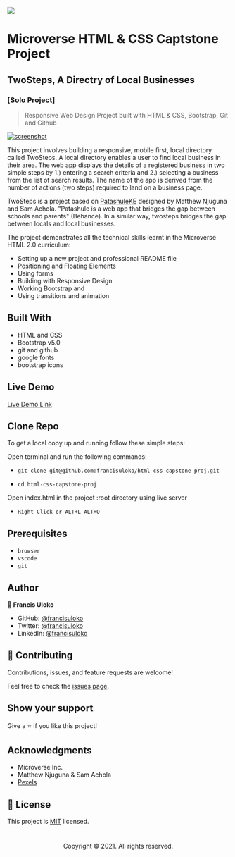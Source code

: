 ![](https://img.shields.io/badge/Microverse-blueviolet)


# Microverse HTML & CSS Captstone Project
## TwoSteps, A Directry of Local Businesses
### [Solo Project]

> Responsive Web Design Project built with HTML & CSS, Bootstrap, Git and Github

[![screenshot](./app_screenshot.png)]()

This project involves building a responsive, mobile first, local directory called TwoSteps. A local directory enables a user to find local business in their area. The web app displays the details of a registered business in two simple steps by 1.) entering a search criteria and 2.) selecting a business from the list of search results. The name of the app is derived from the number of actions (two steps) required to land on a business page.

TwoSteps is a project based on [PatashuleKE](https://www.behance.net/gallery/25563385/PatashuleKE) designed by Matthew Njuguna and Sam Achola. "Patashule is a web app that bridges the gap between schools and parents" (Behance). In a similar way, twosteps bridges the gap between locals and local businesses.

The project demonstrates all the technical skills learnt in the Microverse HTML 2.0 curriculum:

- Setting up a new project and professional README file
- Positioning and Floating Elements
- Using forms
- Building with Responsive Design
- Working Bootstrap and
- Using transitions and animation


## Built With

- HTML and CSS
- Bootstrap v5.0
- git and github
- google fonts
- bootstrap icons


## Live Demo

[Live Demo Link](https://francisuloko.github.io/html-css-capstone-proj/)


## Clone Repo

To get a local copy up and running follow these simple steps:

Open terminal and run the following commands:

   - `git clone git@github.com:francisuloko/html-css-capstone-proj.git`

   - `cd html-css-capstone-proj`

Open index.html in the project :root directory using live server
   
   - `Right Click or ALT+L ALT+O`


## Prerequisites

- `browser`
- `vscode`
- `git`

## Author

👤 **Francis Uloko**

- GitHub: [@francisuloko](https://github.com/francisuloko)
- Twitter: [@francisuloko](https://twitter.com/francisuloko)
- LinkedIn: [@francisuloko](https://linkedin.com/in/francisuloko)


## 🤝 Contributing

Contributions, issues, and feature requests are welcome!

Feel free to check the [issues page](issues/).


## Show your support

Give a ⭐️ if you like this project!


## Acknowledgments

- Microverse Inc.
- Matthew Njuguna & Sam Achola
- [Pexels](https://www.pexels.com/)

## 📝 License

This project is [MIT](lic.url) licensed.

<h1></h1>
<p align="center">Copyright &copy; 2021. All rights reserved.</p>